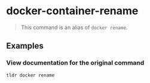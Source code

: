 # docker-container-rename

> This command is an alias of `docker rename`.

## Examples

### View documentation for the original command

```bash
tldr docker rename
```
